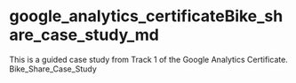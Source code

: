 # google_analytics_certificateBike_share_case_study_md
This is a guided case study from Track 1 of the Google Analytics Certificate. Bike_Share_Case_Study
